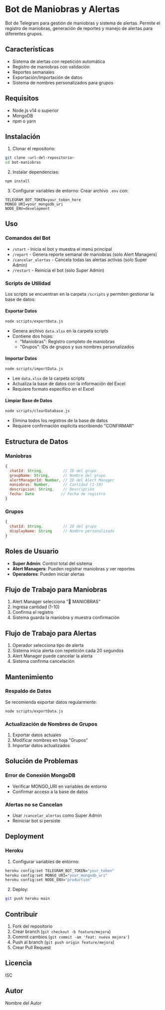 # Bot de Maniobras y Alertas

Bot de Telegram para gestión de maniobras y sistema de alertas. Permite el registro de maniobras, generación de reportes y manejo de alertas para diferentes grupos.

## Características

- Sistema de alertas con repetición automática
- Registro de maniobras con validación
- Reportes semanales
- Exportación/Importación de datos
- Sistema de nombres personalizados para grupos

## Requisitos

- Node.js v14 o superior
- MongoDB
- npm o yarn

## Instalación

1. Clonar el repositorio:
```bash
git clone <url-del-repositorio>
cd bot-maniobras
```

2. Instalar dependencias:
```bash
npm install
```

3. Configurar variables de entorno:
Crear archivo `.env` con:
```env
TELEGRAM_BOT_TOKEN=your_token_here
MONGO_URI=your_mongodb_uri
NODE_ENV=development
```

## Uso

### Comandos del Bot

- `/start` - Inicia el bot y muestra el menú principal
- `/report` - Genera reporte semanal de maniobras (solo Alert Managers)
- `/cancelar_alertas` - Cancela todas las alertas activas (solo Super Admin)
- `/restart` - Reinicia el bot (solo Super Admin)

### Scripts de Utilidad

Los scripts se encuentran en la carpeta `/scripts` y permiten gestionar la base de datos:

#### Exportar Datos
```bash
node scripts/exportData.js
```
- Genera archivo `data.xlsx` en la carpeta scripts
- Contiene dos hojas:
  - "Maniobras": Registro completo de maniobras
  - "Grupos": IDs de grupos y sus nombres personalizados

#### Importar Datos
```bash
node scripts/importData.js
```
- Lee `data.xlsx` de la carpeta scripts
- Actualiza la base de datos con la información del Excel
- Requiere formato específico en el Excel

#### Limpiar Base de Datos
```bash
node scripts/clearDatabase.js
```
- Elimina todos los registros de la base de datos
- Requiere confirmación explícita escribiendo "CONFIRMAR"

## Estructura de Datos

### Maniobras
```javascript
{
  chatId: String,         // ID del grupo
  groupName: String,      // Nombre del grupo
  alertManagerId: Number, // ID del Alert Manager
  maniobras: Number,      // Cantidad (1-10)
  descripcion: String,    // Descripción
  fecha: Date            // Fecha de registro
}
```

### Grupos
```javascript
{
  chatId: String,         // ID del grupo
  displayName: String     // Nombre personalizado
}
```

## Roles de Usuario

- **Super Admin**: Control total del sistema
- **Alert Managers**: Pueden registrar maniobras y ver reportes
- **Operadores**: Pueden iniciar alertas

## Flujo de Trabajo para Maniobras

1. Alert Manager selecciona "🚗 MANIOBRAS"
2. Ingresa cantidad (1-10)
3. Confirma el registro
4. Sistema guarda la maniobra y muestra confirmación

## Flujo de Trabajo para Alertas

1. Operador selecciona tipo de alerta
2. Sistema inicia alerta con repetición cada 20 segundos
3. Alert Manager puede cancelar la alerta
4. Sistema confirma cancelación

## Mantenimiento

### Respaldo de Datos
Se recomienda exportar datos regularmente:
```bash
node scripts/exportData.js
```

### Actualización de Nombres de Grupos
1. Exportar datos actuales
2. Modificar nombres en hoja "Grupos"
3. Importar datos actualizados

## Solución de Problemas

### Error de Conexión MongoDB
- Verificar MONGO_URI en variables de entorno
- Confirmar acceso a la base de datos

### Alertas no se Cancelan
- Usar `/cancelar_alertas` como Super Admin
- Reiniciar bot si persiste

## Deployment

### Heroku
1. Configurar variables de entorno:
```bash
heroku config:set TELEGRAM_BOT_TOKEN="your_token"
heroku config:set MONGO_URI="your_mongodb_uri"
heroku config:set NODE_ENV="production"
```

2. Deploy:
```bash
git push heroku main
```

## Contribuir

1. Fork del repositorio
2. Crear branch (`git checkout -b feature/mejora`)
3. Commit cambios (`git commit -am 'feat: nueva mejora'`)
4. Push al branch (`git push origin feature/mejora`)
5. Crear Pull Request

## Licencia

ISC

## Autor

Nombre del Autor